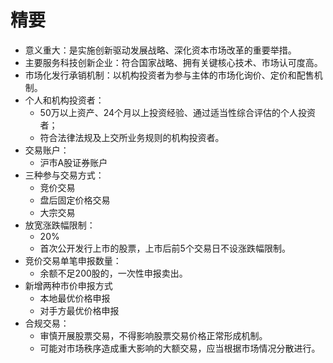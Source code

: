 # 精要

- 意义重大：是实施创新驱动发展战略、深化资本市场改革的重要举措。
- 主要服务科技创新企业：符合国家战略、拥有关键核心技术、市场认可度高。
- 市场化发行承销机制：以机构投资者为参与主体的市场化询价、定价和配售机制。
- 个人和机构投资者：
  - 50万以上资产、24个月以上投资经验、通过适当性综合评估的个人投资者；
  - 符合法律法规及上交所业务规则的机构投资者。
- 交易账户：
  - 沪市A股证券账户
- 三种参与交易方式：
  - 竞价交易
  - 盘后固定价格交易
  - 大宗交易
- 放宽涨跌幅限制：
  - 20%
  - 首次公开发行上市的股票，上市后前5个交易日不设涨跌幅限制。
- 竞价交易单笔申报数量：
  - 余额不足200股的，一次性申报卖出。
- 新增两种市价申报方式
  - 本地最优价格申报
  - 对手方最优价格申报
- 合规交易：
  - 审慎开展股票交易，不得影响股票交易价格正常形成机制。
  - 可能对市场秩序造成重大影响的大额交易，应当根据市场情况分散进行。
